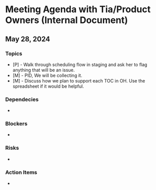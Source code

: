 # Meeting Agenda with Tia/Product Owners (Internal Document) 

## May 28, 2024
### Topics
- [P] - Walk through scheduling flow in staging and ask her to flag anything that will be an issue.
- [M] - PID, We will be collecting it. 
- [M] - Discuss how we plan to support each TOC in OH. Use the spreadsheet if it would be helpful.


### Dependecies 
- 

### Blockers
- 

### Risks 
- 

### Action Items 
- 
